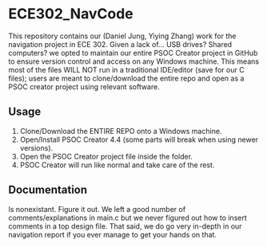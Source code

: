 ﻿# ECE302_NavCode
This repository contains our (Daniel Jung, Yiying Zhang) work for the navigation project in ECE 302. Given a lack of... USB drives? Shared computers? we opted to maintain our entire PSOC Creator project in GitHub to ensure version control and access on any Windows machine. This means most of the files WILL NOT run in a traditional IDE/editor (save for our C files); users are meant to clone/download the entire repo and open as a PSOC creator project using relevant software.
## Usage
1. Clone/Download the ENTIRE REPO onto a Windows machine.
2. Open/Install PSOC Creator 4.4 (some parts will break when using newer versions).
3. Open the PSOC Creator project file inside the folder.
4. PSOC Creator will run like normal and take care of the rest.
## Documentation
Is nonexistant. Figure it out. We left a good number of comments/explanations in main.c but we never figured out how to insert comments in a top design file. That said, we do go very in-depth in our navigation report if you ever manage to get your hands on that.
